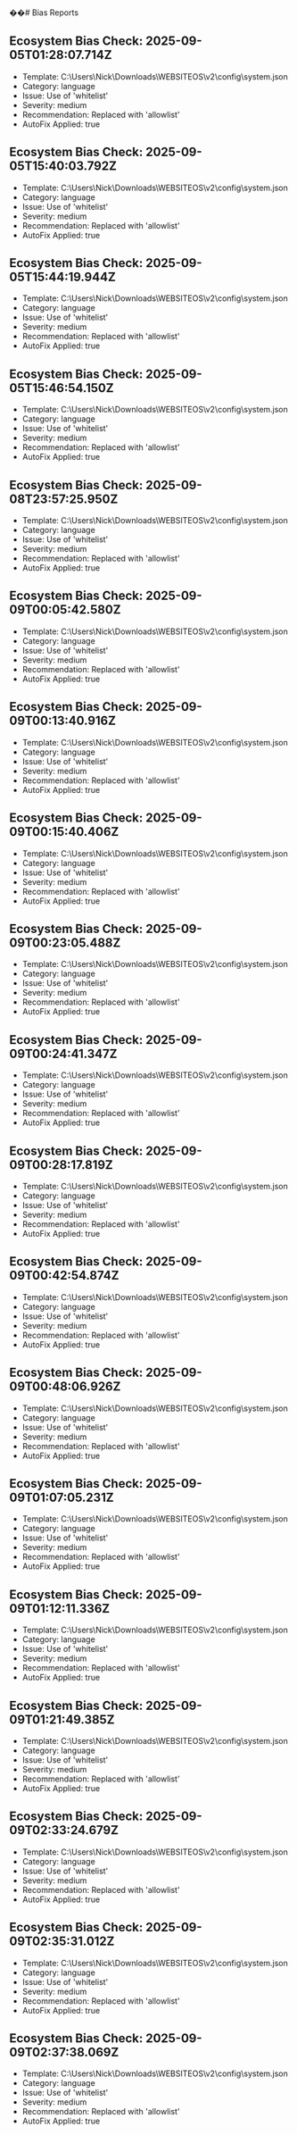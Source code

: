 ��#   B i a s   R e p o r t s 
 
 

## Ecosystem Bias Check: 2025-09-05T01:28:07.714Z

- Template: C:\Users\Nick\Downloads\WEBSITEOS\v2\config\system.json
- Category: language
- Issue: Use of 'whitelist'
- Severity: medium
- Recommendation: Replaced with 'allowlist'
- AutoFix Applied: true

## Ecosystem Bias Check: 2025-09-05T15:40:03.792Z

- Template: C:\Users\Nick\Downloads\WEBSITEOS\v2\config\system.json
- Category: language
- Issue: Use of 'whitelist'
- Severity: medium
- Recommendation: Replaced with 'allowlist'
- AutoFix Applied: true

## Ecosystem Bias Check: 2025-09-05T15:44:19.944Z

- Template: C:\Users\Nick\Downloads\WEBSITEOS\v2\config\system.json
- Category: language
- Issue: Use of 'whitelist'
- Severity: medium
- Recommendation: Replaced with 'allowlist'
- AutoFix Applied: true

## Ecosystem Bias Check: 2025-09-05T15:46:54.150Z

- Template: C:\Users\Nick\Downloads\WEBSITEOS\v2\config\system.json
- Category: language
- Issue: Use of 'whitelist'
- Severity: medium
- Recommendation: Replaced with 'allowlist'
- AutoFix Applied: true

## Ecosystem Bias Check: 2025-09-08T23:57:25.950Z

- Template: C:\Users\Nick\Downloads\WEBSITEOS\v2\config\system.json
- Category: language
- Issue: Use of 'whitelist'
- Severity: medium
- Recommendation: Replaced with 'allowlist'
- AutoFix Applied: true

## Ecosystem Bias Check: 2025-09-09T00:05:42.580Z

- Template: C:\Users\Nick\Downloads\WEBSITEOS\v2\config\system.json
- Category: language
- Issue: Use of 'whitelist'
- Severity: medium
- Recommendation: Replaced with 'allowlist'
- AutoFix Applied: true

## Ecosystem Bias Check: 2025-09-09T00:13:40.916Z

- Template: C:\Users\Nick\Downloads\WEBSITEOS\v2\config\system.json
- Category: language
- Issue: Use of 'whitelist'
- Severity: medium
- Recommendation: Replaced with 'allowlist'
- AutoFix Applied: true

## Ecosystem Bias Check: 2025-09-09T00:15:40.406Z

- Template: C:\Users\Nick\Downloads\WEBSITEOS\v2\config\system.json
- Category: language
- Issue: Use of 'whitelist'
- Severity: medium
- Recommendation: Replaced with 'allowlist'
- AutoFix Applied: true

## Ecosystem Bias Check: 2025-09-09T00:23:05.488Z

- Template: C:\Users\Nick\Downloads\WEBSITEOS\v2\config\system.json
- Category: language
- Issue: Use of 'whitelist'
- Severity: medium
- Recommendation: Replaced with 'allowlist'
- AutoFix Applied: true

## Ecosystem Bias Check: 2025-09-09T00:24:41.347Z

- Template: C:\Users\Nick\Downloads\WEBSITEOS\v2\config\system.json
- Category: language
- Issue: Use of 'whitelist'
- Severity: medium
- Recommendation: Replaced with 'allowlist'
- AutoFix Applied: true

## Ecosystem Bias Check: 2025-09-09T00:28:17.819Z

- Template: C:\Users\Nick\Downloads\WEBSITEOS\v2\config\system.json
- Category: language
- Issue: Use of 'whitelist'
- Severity: medium
- Recommendation: Replaced with 'allowlist'
- AutoFix Applied: true

## Ecosystem Bias Check: 2025-09-09T00:42:54.874Z

- Template: C:\Users\Nick\Downloads\WEBSITEOS\v2\config\system.json
- Category: language
- Issue: Use of 'whitelist'
- Severity: medium
- Recommendation: Replaced with 'allowlist'
- AutoFix Applied: true

## Ecosystem Bias Check: 2025-09-09T00:48:06.926Z

- Template: C:\Users\Nick\Downloads\WEBSITEOS\v2\config\system.json
- Category: language
- Issue: Use of 'whitelist'
- Severity: medium
- Recommendation: Replaced with 'allowlist'
- AutoFix Applied: true

## Ecosystem Bias Check: 2025-09-09T01:07:05.231Z

- Template: C:\Users\Nick\Downloads\WEBSITEOS\v2\config\system.json
- Category: language
- Issue: Use of 'whitelist'
- Severity: medium
- Recommendation: Replaced with 'allowlist'
- AutoFix Applied: true

## Ecosystem Bias Check: 2025-09-09T01:12:11.336Z

- Template: C:\Users\Nick\Downloads\WEBSITEOS\v2\config\system.json
- Category: language
- Issue: Use of 'whitelist'
- Severity: medium
- Recommendation: Replaced with 'allowlist'
- AutoFix Applied: true

## Ecosystem Bias Check: 2025-09-09T01:21:49.385Z

- Template: C:\Users\Nick\Downloads\WEBSITEOS\v2\config\system.json
- Category: language
- Issue: Use of 'whitelist'
- Severity: medium
- Recommendation: Replaced with 'allowlist'
- AutoFix Applied: true

## Ecosystem Bias Check: 2025-09-09T02:33:24.679Z

- Template: C:\Users\Nick\Downloads\WEBSITEOS\v2\config\system.json
- Category: language
- Issue: Use of 'whitelist'
- Severity: medium
- Recommendation: Replaced with 'allowlist'
- AutoFix Applied: true

## Ecosystem Bias Check: 2025-09-09T02:35:31.012Z

- Template: C:\Users\Nick\Downloads\WEBSITEOS\v2\config\system.json
- Category: language
- Issue: Use of 'whitelist'
- Severity: medium
- Recommendation: Replaced with 'allowlist'
- AutoFix Applied: true

## Ecosystem Bias Check: 2025-09-09T02:37:38.069Z

- Template: C:\Users\Nick\Downloads\WEBSITEOS\v2\config\system.json
- Category: language
- Issue: Use of 'whitelist'
- Severity: medium
- Recommendation: Replaced with 'allowlist'
- AutoFix Applied: true
